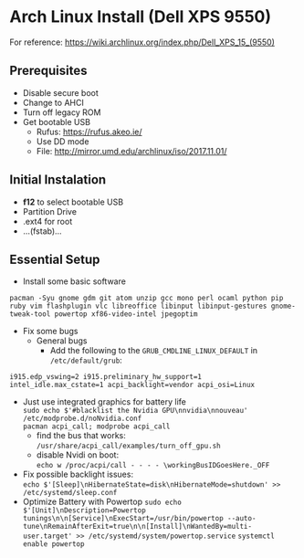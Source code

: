 # Arch Linux Install (Dell XPS 9550)

For reference: https://wiki.archlinux.org/index.php/Dell_XPS_15_(9550)

## Prerequisites
* Disable secure boot
* Change to AHCI
* Turn off legacy ROM
* Get bootable USB
    * Rufus: https://rufus.akeo.ie/
    * Use DD mode
    * File: http://mirror.umd.edu/archlinux/iso/2017.11.01/

## Initial Instalation
* **f12** to select bootable USB
* Partition Drive
* .ext4 for root
* ...(fstab)...



## Essential Setup
* Install some basic software
```
pacman -Syu gnome gdm git atom unzip gcc mono perl ocaml python pip ruby vim flashplugin vlc libreoffice libinput libinput-gestures gnome-tweak-tool powertop xf86-video-intel jpegoptim
```
* Fix some bugs
  * General bugs
    * Add the following to the `GRUB_CMDLINE_LINUX_DEFAULT` in `/etc/default/grub`:
```
i915.edp_vswing=2 i915.preliminary_hw_support=1 intel_idle.max_cstate=1 acpi_backlight=vendor acpi_osi=Linux
```
  * Just use integrated graphics for battery life  
    `sudo echo $'#blacklist the Nvidia GPU\nnvidia\nnouveau' /etc/modprobe.d/noNvidia.conf`  
    `pacman acpi_call; modprobe acpi_call`
    * find the bus that works:   
    `/usr/share/acpi_call/examples/turn_off_gpu.sh`  
    * disable Nvidi on boot:   
    `echo w /proc/acpi/call - - - - \workingBusIDGoesHere._OFF`
  * Fix possible backlight issues:  
    `echo $'[Sleep]\nHibernateState=disk\nHibernateMode=shutdown' >> /etc/systemd/sleep.conf`
* Optimize Battery with Powertop
  `sudo echo $'[Unit]\nDescription=Powertop tunings\n\n[Service]\nExecStart=/usr/bin/powertop --auto-tune\nRemainAfterExit=true\n\n[Install]\nWantedBy=multi-user.target' >> /etc/systemd/system/powertop.service`
  `systemctl enable powertop`
